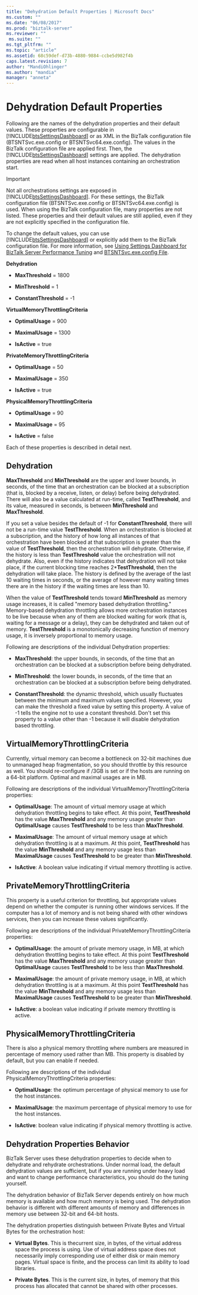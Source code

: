 ```yaml
---
title: "Dehydration Default Properties | Microsoft Docs"
ms.custom: ""
ms.date: "06/08/2017"
ms.prod: "biztalk-server"
ms.reviewer: ""
 ms.suite: ""
ms.tgt_pltfrm: ""
ms.topic: "article"
ms.assetid: 68c59def-d73b-4880-9884-ccbe5d982f4b
caps.latest.revision: 7
author: "MandiOhlinger"
ms.author: "mandia"
manager: "anneta"
---
```

# Dehydration Default Properties
Following are the names of the dehydration properties and their default values. These properties are configurable in [!INCLUDE[btsSettingsDashboard](../includes/btssettingsdashboard-md.md)] or as XML in the BizTalk configuration file (BTSNTSvc.exe.config or BTSNTSvc64.exe.config). The values in the BizTalk configuration file are applied first. Then, the [!INCLUDE[btsSettingsDashboard](../includes/btssettingsdashboard-md.md)] settings are applied. The dehydration properties are read when all host instances containing an orchestration start.  
  
> [!IMPORTANT]
>  Not all orchestrations settings are exposed in [!INCLUDE[btsSettingsDashboard](../includes/btssettingsdashboard-md.md)]. For these settings, the BizTalk configuration file (BTSNTSvc.exe.config or BTSNTSvc64.exe.config) is used. When using the BizTalk configuration file, many properties are not listed. These properties and their default values are still applied, even if they are not explicitly specified in the configuration file.  
  
 To change the default values, you can use [!INCLUDE[btsSettingsDashboard](../includes/btssettingsdashboard-md.md)] or explicitly add them to the BizTalk configuration file. For more information, see [Using Settings Dashboard for BizTalk Server Performance Tuning](../core/using-settings-dashboard-for-biztalk-server-performance-tuning.md) and [BTSNTSvc.exe.config File](../core/btsntsvc-exe-config-file.md).  
  
 **Dehydration**  
  
-   **MaxThreshold** = 1800  
  
-   **MinThreshold** = 1  
  
-   **ConstantThreshold** = -1  
  
 **VirtualMemoryThrottlingCriteria**  
  
-   **OptimalUsage** = 900  
  
-   **MaximalUsage** =  1300  
  
-   **IsActive** = true  
  
 **PrivateMemoryThrottlingCriteria**  
  
-   **OptimalUsage** = 50  
  
-   **MaximalUsage** =  350  
  
-   **IsActive** = true  
  
 **PhysicalMemoryThrottlingCriteria**  
  
-   **OptimalUsage** = 90  
  
-   **MaximalUsage** =  95  
  
-   **IsActive** = false  
  
 Each of these properties is described in detail next.  
  
## Dehydration  
 **MaxThreshold** and **MinThreshold** are the upper and lower bounds, in seconds, of the time that an orchestration can be blocked at a subscription (that is, blocked by a receive, listen, or delay) before being dehydrated. There will also be a value calculated at run-time, called **TestThreshold**, and its value, measured in seconds, is between **MinThreshold** and **MaxThreshold**.  
  
 If you set a value besides the default of -1 for **ConstantThreshold**, there will not be a run-time value **TestThreshold**. When an orchestration is blocked at a subscription, and the history of how long all instances of that orchestration have been blocked at that subscription is greater than the value of **TestThreshold**, then the orchestration will dehydrate. Otherwise, if the history is less than **TestThreshold** value the orchestration will not dehydrate. Also, even if the history indicates that dehydration will not take place, if the current blocking time reaches 2***TestThreshold**, then the dehydration will take place. The history is defined by the average of the last 10 waiting times in seconds, or the average of however many waiting times there are in the history if the waiting times are less than 10.  
  
 When the value of **TestThreshold** tends toward **MinThreshold** as memory usage increases, it is called "memory based dehydration throttling." Memory-based dehydration throttling allows more orchestration instances to be live because when any of them are blocked waiting for work (that is, waiting for a message or a delay), they can be dehydrated and taken out of memory. **TestThreshold** is a monotonically decreasing function of memory usage, it is inversely proportional to memory usage.  
  
 Following are descriptions of the individual Dehydration properties:  
  
-   **MaxThreshold**: the upper bounds, in seconds, of the time that an orchestration can be blocked at a subscription before being dehydrated.  
  
-   **MinThreshold**: the lower bounds, in seconds, of the time that an orchestration can be blocked at a subscription before being dehydrated.  
  
-   **ConstantThreshold**: the dynamic threshold, which usually fluctuates between the minimum and maximum values specified. However, you can make the threshold a fixed value by setting this property. A value of -1 tells the engine not to use a constant threshold. Don't set this property to a value other than -1 because it will disable dehydration based throttling.  
  
## VirtualMemoryThrottlingCriteria  
 Currently, virtual memory can become a bottleneck on 32-bit machines due to unmanaged heap fragmentation, so you should throttle by this resource as well. You should re-configure if /3GB is set or if the hosts are running on a 64-bit platform. Optimal and maximal usages are in MB.  
  
 Following are descriptions of the individual VirtualMemoryThrottlingCriteria properties:  
  
-   **OptimalUsage**: The amount of virtual memory usage at which dehydration throttling begins to take effect. At this point, **TestThreshold** has the value **MaxThreshold** and any memory usage greater than **OptimalUsage** causes **TestThreshold** to be less than **MaxThreshold**.  
  
-   **MaximalUsage**: The amount of virtual memory usage at which dehydration throttling is at a maximum. At this point, **TestThreshold** has the value **MinThreshold** and any memory usage less than **MaximalUsage** causes **TestThreshold** to be greater than **MinThreshold**.  
  
-   **IsActive**: A boolean value indicating if virtual memory throttling is active.  
  
## PrivateMemoryThrottlingCriteria  
 This property is a useful criterion for throttling, but appropriate values depend on whether the computer is running other windows services. If the computer has a lot of memory and is not being shared with other windows services, then you can increase these values significantly.  
  
 Following are descriptions of the individual PrivateMemoryThrottlingCriteria properties:  
  
-   **OptimalUsage**: the amount of private memory usage, in MB, at which dehydration throttling begins to take effect. At this point **TestThreshold** has the value **MaxThreshold** and any memory usage greater than **OptimalUsage** causes **TestThreshold** to be less than **MaxThreshold**.  
  
-   **MaximalUsage**: the amount of private memory usage, in MB, at which dehydration throttling is at a maximum. At this point **TestThreshold** has the value **MinThreshold** and any memory usage less than **MaximalUsage** causes **TestThreshold** to be greater than **MinThreshold**.  
  
-   **IsActive**: a boolean value indicating if private memory throttling is active.  
  
## PhysicalMemoryThrottlingCriteria  
 There is also a physical memory throttling where numbers are measured in percentage of memory used rather than MB. This property is disabled by default, but you can enable if needed.  
  
 Following are descriptions of the individual PhysicalMemoryThrottlingCriteria properties:  
  
-   **OptimalUsage**: the optimum percentage of physical memory to use for the host instances.  
  
-   **MaximalUsage**: the maximum percentage of physical memory to use for the host instances.  
  
-   **IsActive**: boolean value indicating if physical memory throttling is active.  
  
## Dehydration Properties Behavior  
 BizTalk Server uses these dehydration properties to decide when to dehydrate and rehydrate orchestrations. Under normal load, the default dehydration values are sufficient, but if you are running under heavy load and want to change performance characteristics, you should do the tuning yourself.  
  
 The dehydration behavior of BizTalk Server depends entirely on how much memory is available and how much memory is being used. The dehydration behavior is different with different amounts of memory and differences in memory use between 32-bit and 64-bit hosts.  
  
 The dehydration properties distinguish between Private Bytes and Virtual Bytes for the orchestration host:  
  
-   **Virtual Bytes**. This is thecurrent size, in bytes, of the virtual address space the process is using. Use of virtual address space does not necessarily imply corresponding use of either disk or main memory pages. Virtual space is finite, and the process can limit its ability to load libraries.  
  
-   **Private Bytes**. This is the current size, in bytes, of memory that this process has allocated that cannot be shared with other processes.
